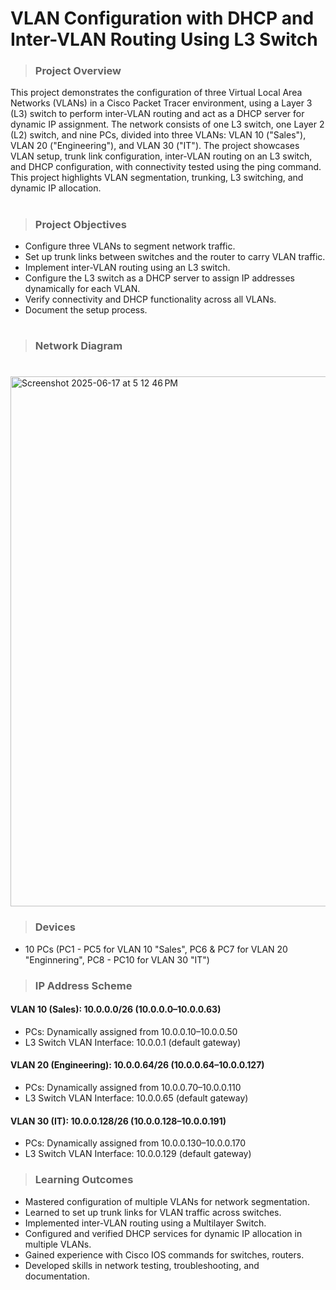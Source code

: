 # VLAN Configuration with DHCP and Inter-VLAN Routing Using L3 Switch
> ### Project Overview
This project demonstrates the configuration of three Virtual Local Area Networks (VLANs) in a Cisco Packet Tracer environment, using a Layer 3 (L3) switch to perform inter-VLAN routing and act as a DHCP server for dynamic IP assignment. The network consists of one L3 switch, one Layer 2 (L2) switch, and nine PCs, divided into three VLANs: VLAN 10 ("Sales"), VLAN 20 ("Engineering"), and VLAN 30 ("IT"). The project showcases VLAN setup, trunk link configuration, inter-VLAN routing on an L3 switch, and DHCP configuration, with connectivity tested using the ping command. This project highlights VLAN segmentation, trunking, L3 switching, and dynamic IP allocation.
#


> ### Project Objectives
- Configure three VLANs to segment network traffic.
- Set up trunk links between switches and the router to carry VLAN traffic.
- Implement inter-VLAN routing using an L3 switch.
- Configure the L3 switch as a DHCP server to assign IP addresses dynamically for each VLAN.
- Verify connectivity and DHCP functionality across all VLANs.
- Document the setup process.
#
> ### Network Diagram
#
<img width="848" alt="Screenshot 2025-06-17 at 5 12 46 PM" src="https://github.com/user-attachments/assets/771bbc32-b445-48e9-836d-06ac761e15a1" />


> ###  Devices
- 10 PCs (PC1 - PC5 for VLAN 10 "Sales", PC6 & PC7 for VLAN 20 "Enginnering", PC8 - PC10 for VLAN 30 "IT")

> ### IP Address Scheme

#### VLAN 10 (Sales): 10.0.0.0/26 (10.0.0.0–10.0.0.63)
- PCs: Dynamically assigned from 10.0.0.10–10.0.0.50
- L3 Switch VLAN Interface: 10.0.0.1 (default gateway)



#### VLAN 20 (Engineering): 10.0.0.64/26 (10.0.0.64–10.0.0.127)
- PCs: Dynamically assigned from 10.0.0.70–10.0.0.110
- L3 Switch VLAN Interface: 10.0.0.65 (default gateway)



#### VLAN 30 (IT): 10.0.0.128/26 (10.0.0.128–10.0.0.191)
- PCs: Dynamically assigned from 10.0.0.130–10.0.0.170
- L3 Switch VLAN Interface: 10.0.0.129 (default gateway)





> ### Learning Outcomes
- Mastered configuration of multiple VLANs for network segmentation.
- Learned to set up trunk links for VLAN traffic across switches.
- Implemented inter-VLAN routing using a Multilayer Switch.
- Configured and verified DHCP services for dynamic IP allocation in multiple VLANs.
- Gained experience with Cisco IOS commands for switches, routers.
- Developed skills in network testing, troubleshooting, and documentation.


